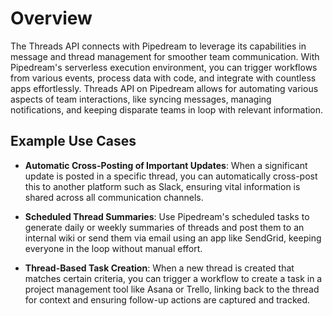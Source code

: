 # Overview

The Threads API connects with Pipedream to leverage its capabilities in message and thread management for smoother team communication. With Pipedream's serverless execution environment, you can trigger workflows from various events, process data with code, and integrate with countless apps effortlessly. Threads API on Pipedream allows for automating various aspects of team interactions, like syncing messages, managing notifications, and keeping disparate teams in loop with relevant information.

## Example Use Cases

- **Automatic Cross-Posting of Important Updates**: When a significant update is posted in a specific thread, you can automatically cross-post this to another platform such as Slack, ensuring vital information is shared across all communication channels.

- **Scheduled Thread Summaries**: Use Pipedream's scheduled tasks to generate daily or weekly summaries of threads and post them to an internal wiki or send them via email using an app like SendGrid, keeping everyone in the loop without manual effort.

- **Thread-Based Task Creation**: When a new thread is created that matches certain criteria, you can trigger a workflow to create a task in a project management tool like Asana or Trello, linking back to the thread for context and ensuring follow-up actions are captured and tracked.
